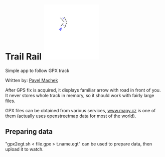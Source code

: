 # Trail Rail ![](app.png)

Simple app to follow GPX track

Written by: [Pavel Machek](https://github.com/pavelmachek)

After GPS fix is acquired, it displays familiar arrow with road in
front of you. It never stores whole track in memory, so it should work
with fairly large files.

GPX files can be obtained from various services, www.mapy.cz is one of
them (actually uses openstreetmap data for most of the world).

## Preparing data

"gpx2egt.sh < file.gpx > t.name.egt" can be used to prepare data, then
upload it to watch.


